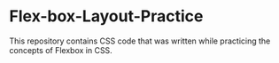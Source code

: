# Flex-box-Layout-Practice
This repository contains CSS code that was written while practicing the concepts of Flexbox in CSS.

